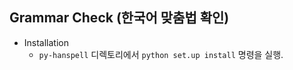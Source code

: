 ## Grammar Check (한국어 맞춤법 확인)

- Installation
  - `py-hanspell` 디렉토리에서 `python set.up install` 명령을 실행.

